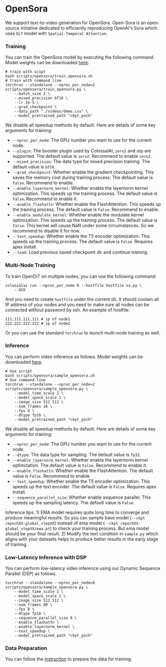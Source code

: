 # OpenSora

We support text-to-video generation for OpenSora. Open-Sora is an open-source initiative dedicated to efficiently reproducing OpenAI's Sora which uses `DiT` model with `Spatial-Temporal Attention`.


### Training

You can train the OpenSora model by executing the following command. Model weights can be downloaded [here](https://github.com/hpcaitech/Open-Sora/tree/main?tab=readme-ov-file#model-weights).

```shell
# train with scipt
bash scripts/opensora/train_opensora.sh
# train with command line
torchrun --standalone --nproc_per_node=2 scripts/opensora/train_opensora.py \
    --batch_size 2 \
    --mixed_precision bf16 \
    --lr 2e-5 \
    --grad_checkpoint \
    --data_path "./videos/demo.csv" \
    --model_pretrained_path "ckpt_path"
```

We disable all speedup methods by default. Here are details of some key arguments for training:

- `--nproc_per_node`: The GPU number you want to use for the current node.
- `--plugin`: The booster plugin used by ColossalAI, `zero2` and `ddp` are supported. The default value is `zero2`. Recommend to enable `zero2`.
- `--mixed_precision`: The data type for mixed precision training. The default value is `bf16`.
- `--grad_checkpoint`: Whether enable the gradient checkpointing. This saves the memory cost during training process. The default value is `False`. Recommend to enable.
- `--enable_layernorm_kernel`: Whether enable the layernorm kernel optimization. This speeds up the training process. The default value is `False`. Recommend to enable it.
- `--enable_flashattn`: Whether enable the FlashAttention. This speeds up the training process. The default value is `False`. Recommend to enable.
- `--enable_modulate_kernel`: Whether enable the modulate kernel optimization. This speeds up the training process. The default value is `False`. This kernel will cause NaN under some circumstances. So we recommend to disable it for now.
- `--text_speedup`: Whether enable the T5 encoder optimization. This speeds up the training process. The default value is `False`. Requires apex install.
- `--load`: Load previous saved checkpoint dir and continue training.


### Multi-Node Training

To train OpenDiT on multiple nodes, you can use the following command:

```
colossalai run --nproc_per_node 8 --hostfile hostfile xx.py \
    --XXX
```

And you need to create `hostfile` under the current dir. It should contain all IP address of your nodes and you need to make sure all nodes can be connected without password by ssh. An example of hostfile:

```
111.111.111.111 # ip of node1
222.222.222.222 # ip of node2
```

Or you can use the standard `torchrun` to launch multi-node training as well.


### Inference

You can perform video inference as follows. Model weights can be downloaded [here](https://github.com/hpcaitech/Open-Sora/tree/main?tab=readme-ov-file#model-weights).

```shell
# Use script
bash scripts/opensora/sample_opensora.sh
# Use command line
torchrun --standalone --nproc_per_node=2 scripts/opensora/sample_opensora.py \
    --model_time_scale 1 \
    --model_space_scale 1 \
    --image_size 512 512 \
    --num_frames 16 \
    --fps 8 \
    --dtype fp16 \
    --model_pretrained_path "ckpt_path"
```

We disable all speedup methods by default. Here are details of some key arguments for training:

- `--nproc_per_node`: The GPU number you want to use for the current node.
- `--dtype`: The data type for sampling. The default value is `fp32`.
- `--enable_layernorm_kernel`: Whether enable the layernorm kernel optimization. The default value is `False`. Recommend to enable it.
- `--enable_flashattn`: Whether enable the FlashAttention. The default value is `False`. Recommend to enable.
- `--text_speedup`: Whether enable the T5 encoder optimization. This speeds up the text encoder. The default value is `False`. Requires apex install.
- `--sequence_parallel_size`: Whether enable sequence parallel. This speeds up the sampling latency. The default value is `False`.

Inference tips: 1) EMA model requires quite long time to converge and produce meaningful results. So you can sample base model (`--ckpt /epochXX-global_stepXX`) instead of ema model (`--ckpt /epochXX-global_stepXX/ema.pt`) to check your training process. But ema model should be your final result. 2) Modify the text condition in `sample.py` which aligns with your datasets helps to produce better results in the early stage of training.


### Low-Latency Inference with DSP

You can perform low-latency video inference using our Dynamic Sequence Parallel (DSP) as follows.

```shell
torchrun --standalone --nproc_per_node=8 scripts/opensora/sample_opensora.py \
    --model_time_scale 1 \
    --model_space_scale 1 \
    --image_size 512 512 \
    --num_frames 80 \
    --fps 8 \
    --dtype fp16 \
    --sequence_parallel_size 8 \
    --enable_flashattn \
    --enable_layernorm_kernel \
    --text_speedup \
    --model_pretrained_path "ckpt_path"
```

### Data Preparation

You can follow the [instruction](https://github.com/hpcaitech/Open-Sora/tree/release?tab=readme-ov-file#data-processing) to prepare the data for training.
